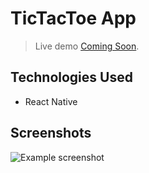# TicTacToe App
> Live demo [Coming Soon](). <!-- If you have the project hosted somewhere, include the link here. -->

## Technologies Used
- React Native

## Screenshots
![Example screenshot](https://portfoliomohak.web.app/static/media/tictactoe.6552bc04.png)
<!-- If you have screenshots you'd like to share, include them here. -->



